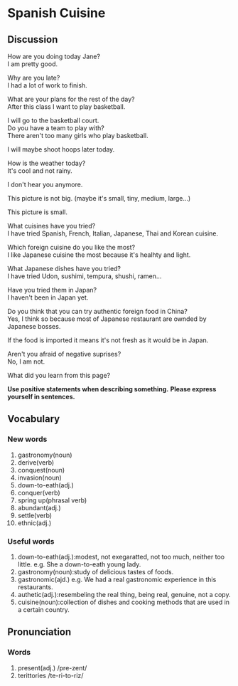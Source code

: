 # Spanish Cuisine
## Discussion
How are you doing today Jane?  
I am pretty good.  

Why are you late?  
I had a lot of work to finish.   

What are your plans for the rest of the day?  
After this class I want to play basketball.  

I will go to the basketball court.  
Do you have a team to play with?  
There aren't too many girls who play basketball.  

I will maybe shoot hoops later today.  

How is the weather today?  
It's cool and not rainy.  

I don't hear you anymore.  


This picture is not big. (maybe it's small, tiny, medium, large...)   

This picture is small.  

What cuisines have you tried?  
I have tried Spanish, French, Italian, Japanese, Thai and Korean cuisine.  

Which foreign cuisine do you like the most?  
I like Japanese cuisine the most because it's healhty and light.  

What Japanese dishes have you tried?  
I have tried Udon, sushimi, tempura, shushi, ramen...  

Have you tried them in Japan?  
I haven't been in Japan yet.  

Do you think that you can try authentic foreign food in China?  
Yes, I think so because most of Japanese restaurant are ownded by Japanese bosses.  

If the food is imported it means it's not fresh as it would be in Japan.  

Aren't you afraid of negative suprises?  
No, I am not.  

What did you learn from this page?  



**Use positive statements when describing something.**
**Please express yourself in sentences.**

## Vocabulary
### New words
1. gastronomy(noun)
1. derive(verb)
1. conquest(noun)
1. invasion(noun)
1. down-to-eath(adj.)
1. conquer(verb)
1. spring up(phrasal verb)
1. abundant(adj.)
1. settle(verb)
1. ethnic(adj.)
### Useful words
1. down-to-eath(adj.):modest, not exegaratted, not too much, neither too little. e.g. She a down-to-eath young lady.
1. gastronomy(noun):study of delicious tastes of foods.
1. gastronomic(ajd.) e.g. We had a real gastronomic experience in this restaurants.
1. authetic(adj.):resembeling the real thing, being real, genuine, not a copy.
1. cuisine(noun):collection of dishes and cooking methods that are used in a certain country.  

## Pronunciation
### Words
1. present(adj.) /pre-zent/
1. terittories /te-ri-to-riz/
